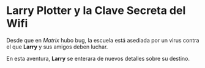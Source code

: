 # Larry Plotter y la Clave Secreta del Wifi

Desde que en *Matrix* hubo bug, la escuela está asediada por un virus
contra el que **Larry** y sus amigos deben luchar.

En esta aventura, **Larry** se enterara de nuevos detalles sobre su destino.
